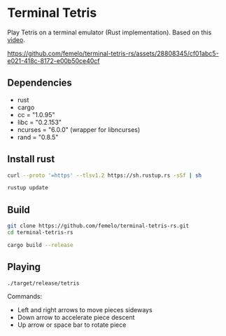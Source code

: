 # Terminal Tetris

Play Tetris on a terminal emulator (Rust implementation).
Based on this [video](https://www.youtube.com/watch?v=8OK8_tHeCIA).

https://github.com/femelo/terminal-tetris-rs/assets/28808345/cf01abc5-e021-418c-8172-e00b50ce40cf

## Dependencies

- rust
- cargo
- cc = "1.0.95"
- libc = "0.2.153"
- ncurses = "6.0.0" (wrapper for libncurses)
- rand = "0.8.5"

## Install rust

```bash
curl --proto '=https' --tlsv1.2 https://sh.rustup.rs -sSf | sh
```

```bash
rustup update
```

## Build

```bash
git clone https://github.com/femelo/terminal-tetris-rs.git
cd terminal-tetris-rs
```

```bash
cargo build --release
```

## Playing

```bash
./target/release/tetris
```

Commands:

- Left and right arrows to move pieces sideways
- Down arrow to accelerate piece descent
- Up arrow or space bar to rotate piece
